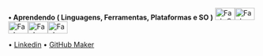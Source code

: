 
**• Aprendendo ( Linguagens, Ferramentas, Plataformas e SO )** <img alt="FaeL-C" height="25" width="40" src="https://cdn.jsdelivr.net/gh/devicons/devicon/icons/c/c-original.svg"><img alt="FaeL-Py" height="25" width="40" src="https://cdn.jsdelivr.net/gh/devicons/devicon/icons/python/python-original.svg" /><img  alt="FaeL-VSCODE" height="25" width="40" src="https://cdn.jsdelivr.net/gh/devicons/devicon/icons/vscode/vscode-original.svg" /><img  alt="FaeL-Linux" height="25" width="40" src="https://cdn.jsdelivr.net/gh/devicons/devicon/icons/linux/linux-original.svg"><img  alt="FaeL-Windows" height="25" width="40" src="https://cdn.jsdelivr.net/gh/devicons/devicon/icons/windows8/windows8-original.svg">

•  <a href="https://www.linkedin.com/in/faelfinger/">Linkedin</a>  •  <a href="https://github.com/GoticoAgricola">GitHub Maker</a>  
  
